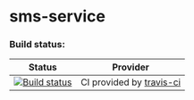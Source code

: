 # sms-service

### Build status:

| Status | Provider |
| ------ | -------- |
| [![Build status][TravisImg]][TravisLink] | CI provided by [travis-ci][] |


[TravisImg]:https://travis-ci.org/ch-080-net/sms-service.svg?branch=master
[TravisLink]:https://travis-ci.org/ch-080-net/sms-service
[travis-ci]:https://travis-ci.org/


